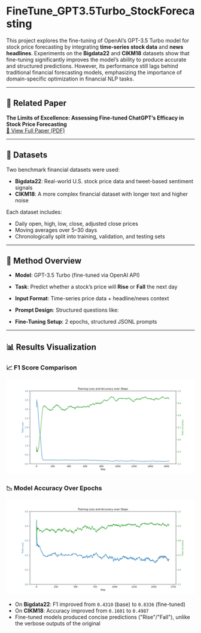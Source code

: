 # FineTune_GPT3.5Turbo_StockForecasting

This project explores the fine-tuning of OpenAI’s GPT-3.5 Turbo model for stock price forecasting by integrating **time-series stock data** and **news headlines**. Experiments on the **Bigdata22** and **CIKM18** datasets show that fine-tuning significantly improves the model’s ability to produce accurate and structured predictions. However, its performance still lags behind traditional financial forecasting models, emphasizing the importance of domain-specific optimization in financial NLP tasks.

---

## 📄 Related Paper

**The Limits of Excellence: Assessing Fine-tuned ChatGPT’s Efficacy in Stock Price Forecasting**  
[📄 View Full Paper (PDF)](./The%20Limits%20of%20Excellence%20Assessing%20Fine-tuned%20ChatGPT%E2%80%99s%20Efficacy%20in%20Stock%20Price%20Forecasting.pdf)

---

## 📁 Datasets

Two benchmark financial datasets were used:

- **Bigdata22**: Real-world U.S. stock price data and tweet-based sentiment signals
- **CIKM18**: A more complex financial dataset with longer text and higher noise

Each dataset includes:
- Daily open, high, low, close, adjusted close prices
- Moving averages over 5–30 days
- Chronologically split into training, validation, and testing sets

---

## 🧠 Method Overview

- **Model**: GPT-3.5 Turbo (fine-tuned via OpenAI API)
- **Task**: Predict whether a stock’s price will **Rise** or **Fall** the next day
- **Input Format**: Time-series price data + headline/news context
- **Prompt Design**: Structured questions like:


- **Fine-Tuning Setup**: 2 epochs, structured JSONL prompts

---

## 📊 Results Visualization

### 📈 F1 Score Comparison
![F1 Score Chart](results/result1.png)

### 📉 Model Accuracy Over Epochs
![Accuracy Chart](results/result2.png)

- On **Bigdata22**: F1 improved from `0.4310` (base) to `0.8336` (fine-tuned)
- On **CIKM18**: Accuracy improved from `0.1601` to `0.4987`
- Fine-tuned models produced concise predictions ("Rise"/"Fall"), unlike the verbose outputs of the original
